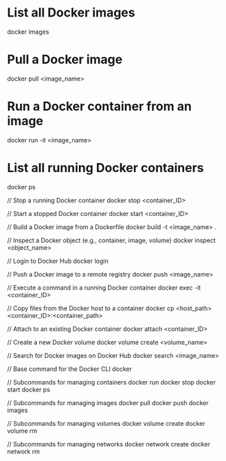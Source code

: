 # List all Docker images
docker images

# Pull a Docker image 
docker pull <image_name>

# Run a Docker container from an image
docker run -it <image_name>

# List all running Docker containers
docker ps  

// Stop a running Docker container
docker stop <container_ID>

// Start a stopped Docker container
docker start <container_ID>

// Build a Docker image from a Dockerfile
docker build -t <image_name> .

// Inspect a Docker object (e.g., container, image, volume)
docker inspect <object_name>

// Login to Docker Hub
docker login

// Push a Docker image to a remote registry
docker push <image_name>

// Execute a command in a running Docker container 
docker exec -it <container_ID> <command>

// Copy files from the Docker host to a container
docker cp <host_path> <container_ID>:<container_path>

// Attach to an existing Docker container
docker attach <container_ID>

// Create a new Docker volume
docker volume create <volume_name>

// Search for Docker images on Docker Hub
docker search <image_name>

// Base command for the Docker CLI
docker

// Subcommands for managing containers
docker run
docker stop 
docker start
docker ps

// Subcommands for managing images 
docker pull
docker push
docker images

// Subcommands for managing volumes
docker volume create
docker volume rm

// Subcommands for managing networks
docker network create
docker network rm
